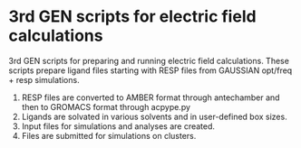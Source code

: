 # 3rd GEN scripts for electric field calculations

3rd GEN scripts for preparing and running electric field calculations.
These scripts prepare ligand files starting with RESP files from GAUSSIAN opt/freq + resp simulations.
1. RESP files are converted to AMBER format through antechamber and then to GROMACS format through acpype.py
2. Ligands are solvated in various solvents and in user-defined box sizes.
3. Input files for simulations and analyses are created.
4. Files are submitted for simulations on clusters.
